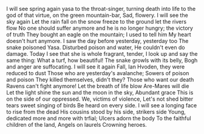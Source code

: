 I will see spring again
yasa to the throat-singer,
turning death into life
to the god of that virtue,
on the green mountain-bar,
Sad, flowery.
I will see the sky again
Let the rain fall on the snow
freeze to the ground
let the rivers flow
No one should suffer anymore
and he is no longer hungry;
the victory of truth
They bought an eagle on the mountain;
I used to tell him
My heart doesn't hurt anymore.
I saw the day before yesterday, yesterday too
The snake poisoned Yasa.
Disturbed poison and water,
He couldn't even do damage.
Today I see that she is whole
fragrant, tender,
I look up and say the same thing:
What a turf, how beautiful!
The snake growls with its belly,
Bogh and anger are suffocating.
I will see it again
Fall, Ian Hvoden,
they were reduced to dust
Those who are yesterday's avalanche;
Sowers of poison and poison
They killed themselves, didn't they?
Those who want our death
Ravens can't fight anymore!
Let the breath of life blow
Are-Mares will die
Let the light shine
the sun and the moon in the sky,
Abundant grace
This is on the side of our oppressed.
We, victims of violence,
Let's not shed bitter tears
sweet singing of birds
Be heard on every side.
I will see a longing face
to rise from the dead
His cousins ​​stood by his side,
strikers side
Young, dedicated
more and more with trfial;
Ulcers adorn the body
To the faithful children of the land,
Angels on laurels
Crowning heroes.